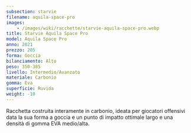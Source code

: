 ```yaml
---
subsection: starvie
filename: aquila-space-pro
images:
    - /images/wiki/racchette/starvie-aquila-space-pro.webp
title: Starvie Aquila Space Pro
model: Aquila Space Pro
anno: 2021
prezzo: 205
forma: Goccia
bilanciamento: Alto
peso: 350-385
livello: Intermedio/Avanzato
materiale: Carbonio
gomma: Eva
superficie: Ruvida
weight: -10
---
```

Racchetta costruita interamente in carbonio, ideata per giocatori offensivi data la sua forma a goccia e un punto di impatto ottimale largo e una densità di gomma EVA medio/alta.